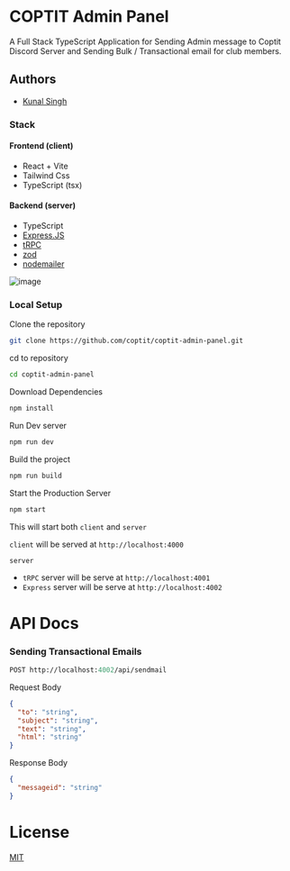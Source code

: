 # COPTIT Admin Panel

A Full Stack TypeScript Application for Sending Admin message to Coptit Discord Server and
Sending Bulk / Transactional email for club members.

## Authors

- [Kunal Singh](https://github.com/kunalsin9h)

### Stack

#### Frontend (client)

- React + Vite
- Tailwind Css
- TypeScript (tsx)

#### Backend (server)

- TypeScript
- [Express.JS](https://expressjs.com/)
- [tRPC](https://trpc.io)
- [zod](https://zod.dev/)
- [nodemailer](https://nodemailer.com/)

![image](https://tiddi.kunalsin9h.com/eTBJPkO)

### Local Setup

Clone the repository

```bash
git clone https://github.com/coptit/coptit-admin-panel.git
```

cd to repository

```bash
cd coptit-admin-panel
```

Download Dependencies

```bash
npm install
```

Run Dev server

```bash
npm run dev
```

Build the project

```bash
npm run build
```

Start the Production Server

```bash
npm start
```

This will start both `client` and `server`

`client` will be served at `http://localhost:4000`

`server`

- `tRPC` server will be serve at `http://localhost:4001`
- `Express` server will be serve at `http://localhost:4002`

# API Docs

### Sending Transactional Emails

```Ocaml
POST http://localhost:4002/api/sendmail
```

Request Body

```json
{
  "to": "string",
  "subject": "string",
  "text": "string",
  "html": "string"
}
```

Response Body

```json
{
  "messageid": "string"
}
```

# License

[MIT](https://choosealicense.com/licenses/mit/)
